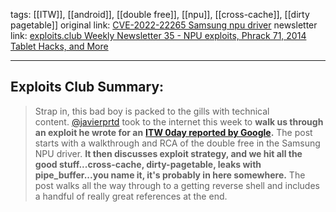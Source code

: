 tags: [[ITW]], [[android]], [[double free]], [[npu]], [[cross-cache]], [[dirty pagetable]]
original link: [CVE-2022-22265 Samsung npu driver](https://soez.github.io/posts/CVE-2022-22265-Samsung-npu-driver/?ref=blog.exploits.club)
newsletter link: [exploits.club Weekly Newsletter 35 - NPU exploits, Phrack 71, 2014 Tablet Hacks, and More](https://blog.exploits.club/exploits-club-weekly-newsletter-35-npu-exploits-phrack-71-2014-tablet-hacks-and-more/)

---
## Exploits Club Summary:
> Strap in, this bad boy is packed to the gills with technical content. [@javierprtd](https://x.com/javierprtd?ref=blog.exploits.club) took to the internet this week to **walk us through an exploit he wrote for an** [**ITW 0day reported by Google**](https://googleprojectzero.github.io/0days-in-the-wild//0day-RCAs/2022/CVE-2022-22265.html?ref=blog.exploits.club)**.** The post starts with a walkthrough and RCA of the double free in the Samsung NPU driver. **It then discusses exploit strategy, and we hit all the good stuff...cross-cache, dirty-pagetable, leaks with pipe_buffer...you name it, it's probably in here somewhere.** The post walks all the way through to a getting reverse shell and includes a handful of really great references at the end.